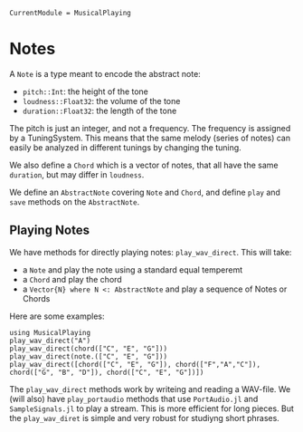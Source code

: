 ```@meta
CurrentModule = MusicalPlaying
```

# Notes
A `Note` is a type meant to encode the abstract note:

* `pitch::Int`: the height of the tone
* `loudness::Float32`: the volume of the tone
* `duration::Float32`: the length of the tone

The pitch is just an integer, and not a frequency.
The frequency is assigned by a TuningSystem.
This means that the same melody (series of notes) can easily be analyzed in different tunings by changing the tuning.

We also define a `Chord` which is a vector of notes, that all have the same `duration`, but may differ in `loudness`.

We define an `AbstractNote` covering `Note` and `Chord`, and define `play` and `save` methods on the `AbstractNote`. 

## Playing Notes
We have methods for directly playing notes: `play_wav_direct`. 
This will take:

* a `Note` and play the note using a standard equal temperemt
* a `Chord` and play the chord
* a `Vector{N} where N <: AbstractNote` and play a sequence of Notes or Chords

Here are some examples:

``` @example
using MusicalPlaying
play_wav_direct("A")
play_wav_direct(chord(["C", "E", "G"]))
play_wav_direct(note.(["C", "E", "G"]))
play_wav_direct([chord(["C", "E", "G"]), chord(["F","A","C"]), chord(["G", "B", "D"]), chord(["C", "E", "G"])])
```

The `play_wav_direct` methods work by writeing and reading a WAV-file. 
We (will also) have `play_portaudio` methods that use `PortAudio.jl` and `SampleSignals.jl` to play a stream. 
This is more efficient for long pieces.
But the `play_wav_diret` is simple and very robust for studiyng short phrases.

